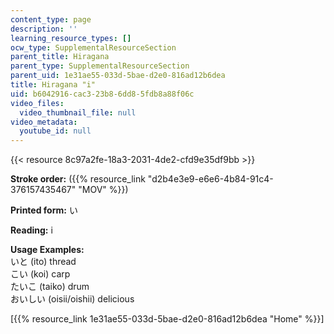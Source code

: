 ```yaml
---
content_type: page
description: ''
learning_resource_types: []
ocw_type: SupplementalResourceSection
parent_title: Hiragana
parent_type: SupplementalResourceSection
parent_uid: 1e31ae55-033d-5bae-d2e0-816ad12b6dea
title: Hiragana "i"
uid: b6042916-cac3-23b8-6dd8-5fdb8a88f06c
video_files:
  video_thumbnail_file: null
video_metadata:
  youtube_id: null
---
```


{{< resource 8c97a2fe-18a3-2031-4de2-cfd9e35df9bb >}}

**Stroke order:** ({{% resource_link "d2b4e3e9-e6e6-4b84-91c4-376157435467" "MOV" %}})

**Printed form:** い

**Reading:** i

**Usage Examples:**  
いと (ito) thread  
こい (koi) carp  
たいこ (taiko) drum  
おいしい (oisii/oishii) delicious

  
\[{{% resource_link 1e31ae55-033d-5bae-d2e0-816ad12b6dea "Home" %}}\]